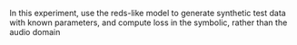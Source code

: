 In this experiment, use the reds-like model to generate synthetic test data with known parameters, and
compute loss in the symbolic, rather than the audio domain